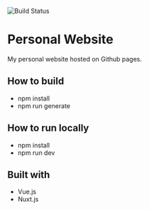 ![Build Status](https://github.com/pat-lego/io.github.patlego.pages.website/workflows/Build%20and%20Deploy/badge.svg) 

# Personal Website

My personal website hosted on Github pages.

## How to build

- npm install 
- npm run generate

## How to run locally

- npm install
- npm run dev

## Built with 

- Vue.js
- Nuxt.js

